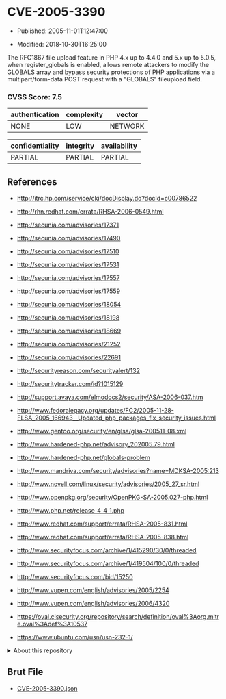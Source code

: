 # CVE-2005-3390

- Published: 2005-11-01T12:47:00

- Modified: 2018-10-30T16:25:00

The RFC1867 file upload feature in PHP 4.x up to 4.4.0 and 5.x up to 5.0.5, when register_globals is enabled, allows remote attackers to modify the GLOBALS array and bypass security protections of PHP applications via a multipart/form-data POST request with a "GLOBALS" fileupload field.

### CVSS Score: **7.5**

| authentication | complexity | vector |
| --- | --- | --- |
| NONE | LOW | NETWORK |

| confidentiality | integrity | availability |
| --- | --- | --- |
| PARTIAL | PARTIAL | PARTIAL |

## References

* http://itrc.hp.com/service/cki/docDisplay.do?docId=c00786522

* http://rhn.redhat.com/errata/RHSA-2006-0549.html

* http://secunia.com/advisories/17371

* http://secunia.com/advisories/17490

* http://secunia.com/advisories/17510

* http://secunia.com/advisories/17531

* http://secunia.com/advisories/17557

* http://secunia.com/advisories/17559

* http://secunia.com/advisories/18054

* http://secunia.com/advisories/18198

* http://secunia.com/advisories/18669

* http://secunia.com/advisories/21252

* http://secunia.com/advisories/22691

* http://securityreason.com/securityalert/132

* http://securitytracker.com/id?1015129

* http://support.avaya.com/elmodocs2/security/ASA-2006-037.htm

* http://www.fedoralegacy.org/updates/FC2/2005-11-28-FLSA_2005_166943__Updated_php_packages_fix_security_issues.html

* http://www.gentoo.org/security/en/glsa/glsa-200511-08.xml

* http://www.hardened-php.net/advisory_202005.79.html

* http://www.hardened-php.net/globals-problem

* http://www.mandriva.com/security/advisories?name=MDKSA-2005:213

* http://www.novell.com/linux/security/advisories/2005_27_sr.html

* http://www.openpkg.org/security/OpenPKG-SA-2005.027-php.html

* http://www.php.net/release_4_4_1.php

* http://www.redhat.com/support/errata/RHSA-2005-831.html

* http://www.redhat.com/support/errata/RHSA-2005-838.html

* http://www.securityfocus.com/archive/1/415290/30/0/threaded

* http://www.securityfocus.com/archive/1/419504/100/0/threaded

* http://www.securityfocus.com/bid/15250

* http://www.vupen.com/english/advisories/2005/2254

* http://www.vupen.com/english/advisories/2006/4320

* https://oval.cisecurity.org/repository/search/definition/oval%3Aorg.mitre.oval%3Adef%3A10537

* https://www.ubuntu.com/usn/usn-232-1/

<details>
<summary>About this repository</summary> 

  This repository is part of the project [Live Hack CVE](https://github.com/Live-Hack-CVE). Main website can be found [www.live-hack.org](https://www.live-hack.org) 
  
  Made by [Sn0wAlice](https://github.com/Sn0wAlice) for the people that care about security and need to have a feed of the latest CVEs. Hope you enjoy it, don't forget to star the repo and follow me on [Twitter](https://twitter.com/Sn0wAlice) and [Github](https://github.com/Sn0wAlice). And that is my [personnal website](https://www.alice-snow.me/)

  - [Home Page](https://github.com/Live-Hack-CVE)
  - [Framework](https://github.com/Live-Hack-CVE/cve-framework)
  - [CVE database](https://github.com/Live-Hack-CVE/full_database)
  - [Changelog](https://github.com/Live-Hack-CVE/Changelog)
</details>

## Brut File

* [CVE-2005-3390.json](https://raw.githubusercontent.com/Live-Hack-CVE/full_database/main/cves/2005/CVE-2005-3390.json)

